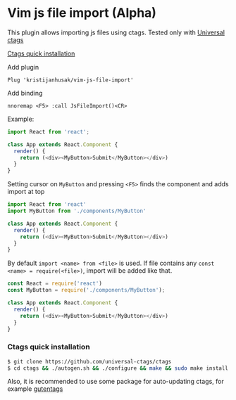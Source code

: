 # Vim js file import (Alpha)

This plugin allows importing js files using ctags. Tested only with [Universal ctags](https://github.com/universal-ctags/ctags)

[Ctags quick installation](#ctags-quick-installation)


Add plugin
```vimL
Plug 'kristijanhusak/vim-js-file-import'
```

Add binding

```vimL
nnoremap <F5> :call JsFileImport()<CR>
```

Example:
```js
import React from 'react';

class App extends React.Component {
  render() {
    return (<div><MyButton>Submit</MyButton></div>)
  }
}
```

Setting cursor on `MyButton` and pressing `<F5>` finds the component and adds import at top

```js
import React from 'react'
import MyButton from './components/MyButton'

class App extends React.Component {
  render() {
    return (<div><MyButton>Submit</MyButton></div>)
  }
}
```

By default `import <name> from <file>` is used. If file contains any `const <name> = require(<file>)`,
import will be added like that.

```js
const React = require('react')
const MyButton = require('./components/MyButton');

class App extends React.Component {
  render() {
    return (<div><MyButton>Submit</MyButton></div>)
  }
}
```

### Ctags quick installation
```sh
$ git clone https://github.com/universal-ctags/ctags
$ cd ctags && ./autogen.sh && ./configure && make && sudo make install
```

Also, it is recommended to use some package for auto-updating ctags, for example [gutentags](https://github.com/ludovicchabant/vim-gutentags)

